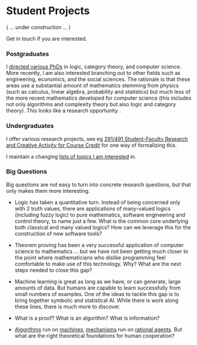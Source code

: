 # Student Projects

( ... under construction ... )

Get in touch if you are interested.

### Postgraduates

I [directed various PhDs](phd-students.html) in logic, category theory, and computer science. More recently, I am also interested branching out to other fields such as engineering, economics, and the social sciences. The rationale is that these areas use a substantial amount of mathematics stemming from physics (such as calculus, linear algebra, probability and statistics) but much less of the more recent mathematics developed for computer science (this includes not only algorithms and complexity theory but also logic and category theory). This looks like a research opportunity .

### Undergraduates

I offer various research projects, see eg [291/491 Student-Faculty Research and Creative Activity for Course Credit](https://www.chapman.edu/research/center-for-undergraduate-excellence/research-creative-course.aspx) for one way of formalizing this.

I maintain a changing [lists of topics I am interested](https://hackmd.io/@alexhkurz/SyhGOHYhK) in.

### Big Questions

Big questions are not easy to turn into concrete research questions, but that only makes them more interesting.

- Logic has taken a quantitative turn. Instead of being concerned only with 2 truth values, there are applications of many-valued logics (including fuzzy logic) to pure mathematics, software engineering and control theory, to name just a few. What is the common core underlying both classical and many valued logics? How can we leverage this for the construction of new software tools?

- Theorem proving has been a very successful application of computer science to mathematics ... but we have not been getting much closer to the point where mathematicians who dislike programming feel comfortable to make use of this technology. Why? What are the next steps needed to close this gap?

- Machine learning is great as long as we have, or can generate, large amounts of data. But humans are capable to learn successfully from small numbers of examples. One of the ideas to tackle this gap is to bring together symbolic and statistical AI. While there is work along these lines, there is much more to discover.

- What is a proof? What is an algorithm? What is information?
  
- [Algorithms](https://en.wikipedia.org/wiki/Algorithm) run on [machines](https://en.wikipedia.org/wiki/Turing_machine), [mechanisms](https://en.wikipedia.org/wiki/Mechanism_design) run on [rational agents](https://en.wikipedia.org/wiki/Rational_choice_theory). But what are the right theoretical foundations for human cooperation?




